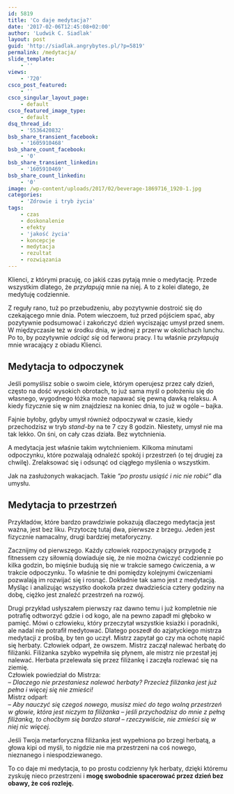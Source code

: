 ```yaml
---
id: 5819
title: 'Co daje medytacja?'
date: '2017-02-06T12:45:08+02:00'
author: 'Ludwik C. Siadlak'
layout: post
guid: 'http://siadlak.angrybytes.pl/?p=5819'
permalink: /medytacja/
slide_template:
    - ''
views:
    - '720'
csco_post_featured:
    - ''
csco_singular_layout_page:
    - default
csco_featured_image_type:
    - default
dsq_thread_id:
    - '5536420832'
bsb_share_transient_facebook:
    - '1605910468'
bsb_share_count_facebook:
    - '0'
bsb_share_transient_linkedin:
    - '1605910469'
bsb_share_count_linkedin:
    - '0'
image: /wp-content/uploads/2017/02/beverage-1869716_1920-1.jpg
categories:
    - 'Zdrowie i tryb życia'
tags:
    - czas
    - doskonalenie
    - efekty
    - 'jakość życia'
    - koncepcje
    - medytacja
    - rezultat
    - rozwiązania
---
```


Klienci, z którymi pracuję, co jakiś czas pytają mnie o medytację. Przede wszystkim dlatego, że *przyłapują* mnie na niej. A to z kolei dlatego, że medytuję codziennie.

Z reguły rano, tuż po przebudzeniu, aby pozytywnie dostroić się do czekającego mnie dnia. Potem wieczoem, tuż przed pójściem spać, aby pozytywnie podsumować i zakończyć dzień wyciszając umysł przed snem. W międzyczasie też w środku dnia, w jednej z przerw w okolichach lunchu. Po to, by pozytywnie *odciąć się* od ferworu pracy. I tu właśnie *przyłapują* mnie wracający z obiadu Klienci.

## Medytacja to odpoczynek

Jeśli pomyślisz sobie o swoim ciele, którym operujesz przez cały dzień, często na dość wysokich obrotach, to już sama myśl o położeniu się do własnego, wygodnego łóżka może napawać się pewną dawką relaksu. A kiedy fizycznie się w nim znajdziesz na koniec dnia, to już w ogóle – bajka.

Fajnie byłoby, gdyby umysł również odpoczywał w czasie, kiedy przechodzisz w tryb *stand-by* na te 7 czy 8 godzin. Niestety, umysł nie ma tak lekko. On śni, on cały czas działa. Bez wytchnienia.

A medytacja jest właśnie takim wytchnieniem. Kilkoma minutami odpoczynku, które pozwalają odnaleźć spokój i przestrzeń (o tej drugiej za chwilę). Zrelaksować się i odsunąć od ciągłego myślenia o wszystkim.

Jak na zasłużonych wakacjach. Takie *“po prostu usiąść i nic nie robić”* dla umysłu.

## Medytacja to przestrzeń

Przykładów, które bardzo prawdziwie pokazują dlaczego medytacja jest ważna, jest bez liku. Przytoczę tutaj dwa, pierwsze z brzegu. Jeden jest fizycznie namacalny, drugi bardziej metaforyczny.

Zacznijmy od pierwszego. Każdy człowiek rozpoczynający przygodę z fitnessem czy siłownią dowiaduje się, że nie można ćwiczyć codziennie po kilka godzin, bo mięśnie budują się nie w trakcie samego ćwiczenia, a w trakcie odpoczynku. To właśnie te dni pomiędzy kolejnymi ćwiczeniami pozwalają im rozwijać się i rosnąć. Dokładnie tak samo jest z medytacją. Myśląc i analizując wszystko dookoła przez dwadzieścia cztery godziny na dobę, ciężko jest znaleźć przestrzeń na rozwój.

Drugi przykład usłyszałem pierwszy raz dawno temu i już kompletnie nie potrafię odtworzyć gdzie i od kogo, ale na pewno zapadł mi głęboko w pamięć. Mówi o człowieku, który przeczytał wszystkie ksiażki i poradniki, ale nadal nie potrafił medytować. Dlatego poszedł do azjatyckiego mistrza medytacji z prośbą, by ten go uczył. Mistrz zapytał go czy ma ochotę napić się herbaty. Człowiek odparł, że owszem. Mistrz zaczął nalewać herbatę do filiżanki. Filiżanka szybko wypełniła się płynem, ale mistrz nie przestał jej nalewać. Herbata przelewała się przez filiżankę i zaczęła rozlewać się na ziemię.  
Człowiek powiedział do Mistrza:  
*– Dlaczego nie przestaniesz nalewać herbaty? Przecież filiżanka jest już pełna i więcej się nie zmieści!*  
Mistrz odparł:  
*– Aby nauczyć się czegoś nowego, musisz mieć do tego wolną przestrzeń w głowie, która jest niczym ta filiżanka – jeśli przychodzisz do mnie z pełną filiżanką, to choćbym się bardzo starał – rzeczywiście, nie zmieści się w niej nic więcej.*

Jeśli Twoja metarforyczna filiżanka jest wypełniona po brzegi herbatą, a głowa kipi od myśli, to nigdzie nie ma przestrzeni na coś nowego, nieznanego i niespodziewanego.

To co daje mi medytacja, to po prostu codzienny łyk herbaty, dzięki któremu zyskuję nieco przestrzeni i **mogę swobodnie spacerować przez dzień bez obawy, że coś rozleję.**